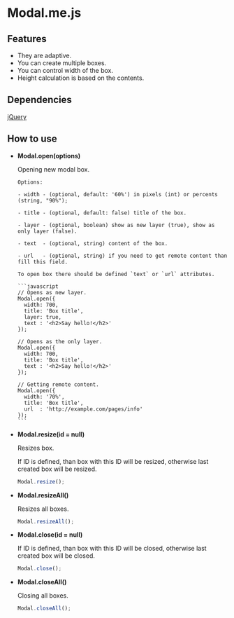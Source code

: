 # Modal.me.js

## Features

- They are adaptive.
- You can create multiple boxes.
- You can control width of the box.
- Height calculation is based on the contents.

## Dependencies
[jQuery](http://jquery.com)

## How to use

* **Modal.open(options)**

    Opening new modal box.
  
      Options:
    
      - width - (optional, default: '60%') in pixels (int) or percents (string, "90%");
    
      - title - (optional, default: false) title of the box.
    
      - layer - (optional, boolean) show as new layer (true), show as only layer (false).
    
      - text  - (optional, string) content of the box.
    
      - url   - (optional, string) if you need to get remote content than fill this field.
    
      To open box there should be defined `text` or `url` attributes.
      
      ```javascript
      // Opens as new layer.
      Modal.open({
        width: 700,
        title: 'Box title',
        layer: true,
        text : '<h2>Say hello!</h2>'
      });
      
      // Opens as the only layer.
      Modal.open({
        width: 700,
        title: 'Box title',
        text : '<h2>Say hello!</h2>'
      });
      
      // Getting remote content.
      Modal.open({
        width: '70%',
        title: 'Box title',
        url  : 'http://example.com/pages/info'
      });
      ```
    
* **Modal.resize(id = null)**
  
    Resizes box.
  
    If ID is defined, than box with this ID will be resized, otherwise last created box will be resized.

    ```javascript
    Modal.resize();
    ```

* **Modal.resizeAll()**
  
    Resizes all boxes.

    ```javascript
    Modal.resizeAll();
    ```

* **Modal.close(id = null)**

    If ID is defined, than box with this ID will be closed, otherwise last created box will be closed.
    
    ```javascript
    Modal.close();
    ```

* **Modal.closeAll()**
    
    Closing all boxes.

    ```javascript
    Modal.closeAll();
    ```
